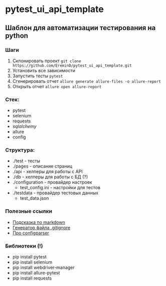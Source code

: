 # pytest_ui_api_template

## Шаблон для автоматизации тестирования на python

### Шаги
1. Склонировать проект `git clone https://github.com/EreminD/pytest_ui_api_template.git`
2. Установить все зависимости
3. Запустить тесты `pytest`
4. Сгенерировать отчет `allure generate allure-files -o allure-report`
5. Открыть отчет `allure open allure-report`

### Стек:
- pytest
- selenium
- requests
- _sqlalchemy_
- allure
- config

### Структура:
- ./test - тесты
- ./pages - описание страниц
- ./api - хелперы для работы с API
- ./db - хелперы для работы с БД (?)
- ./configuration - провайдер настроек
    - test_config.ini - настройки для тестов
- ./testdata - провайдер тестовых данных
    - test_data.json

### Полезные ссылки
- [Подсказка по markdown](https://www.markdownguide.org/cheat-sheet/)
- [Генератор файла .gitignore](https://www.toptal.com/developers/gitignore/)
- [Про configparser](https://docs.python.org/3/library/configparser.html#module-configparser)


### Библиотеки (!)
- pip install pytest
- pip install selenium
- pip install webdriver-manager
- pip install allure-pytest
- pip install requests
